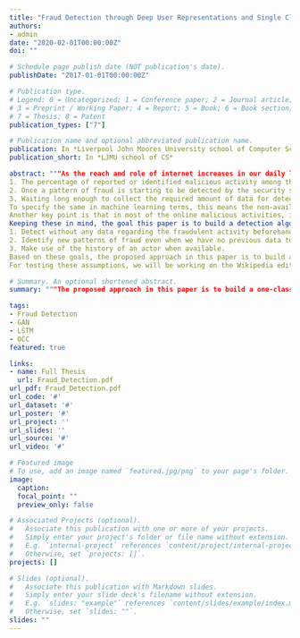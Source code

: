 ```yaml
---
title: "Fraud Detection through Deep User Representations and Single Class learning with Generative Adversarial Networks (GANs)"
authors:
- admin
date: "2020-02-01T00:00:00Z"
doi: ""

# Schedule page publish date (NOT publication's date).
publishDate: "2017-01-01T00:00:00Z"

# Publication type.
# Legend: 0 = Uncategorized; 1 = Conference paper; 2 = Journal article;
# 3 = Preprint / Working Paper; 4 = Report; 5 = Book; 6 = Book section;
# 7 = Thesis; 8 = Patent
publication_types: ["7"]

# Publication name and optional abbreviated publication name.
publication: In *Liverpool John Moores University school of Computer Science*
publication_short: In *LJMU school of CS*

abstract: """As the reach and role of internet increases in our daily lives, the impact of internet frauds on our lives increases exponentially. With most of our transactions being made online – from transferring money to making friends and from acquiring knowledge to finding a romantic partner – there is no limit for the impact and effect of online frauds. And the same is applicable more so for businesses and establishments as internet frauds often result in monetary and non-monetary losses to businesses including their credibility and goodwill. A few examples for these are – the spread of fake news on social media, dissemination of fake information on knowledge sharing platforms like Wikipedia, fake profiles on social media platforms and fraudulent transactions in financial networks. Even though this has been well researched before, two of the major challenges that hold us back from eradicating them completely are:
1. The percentage of reported or identified malicious activity among the total user behavior is very small. For e.g., the reported % of fraud transactions in total payments in the US for 2016 is 0.0014%. [28][29]
2. Once a pattern of fraud is starting to be detected by the security systems, the attackers malicious agents change their pattern.
3. Waiting long enough to collect the required amount of data for detection often ends up being too late.
To specify the same in machine learning terms, this means the non-availability of enough data for the fraud classes is one of the key reasons why the current systems are unable to detect malicious activity early enough.
Another key point is that in most of the online malicious activities, it has been noticed that most of them contains repetitive factors – be it in terms of users, associations, history and repeated patterns of transactions. So, it can be said that knowing the history and the associations of the users / actors involved might be an important factor in detecting fraud. In other words, fraud detection is more effective if done at a user level than at a transaction level. So, it is important that fraud detection needs to be done in a stateful manner at the actor level. To specify the same in machine learning terminology, and ideal fraud detection algorithm should be a sequence classifier rather than a data point classifier.
Keeping these in mind, the goal this paper is to build a detection algorithm which can:
1. Detect without any data regarding the fraudulent activity beforehand.
2. Identify new patterns of fraud even when we have no previous data to learn from.
3. Make use of the history of an actor when available.
Based on these goals, the proposed approach in this paper is to build a one-class classifier (OCC) for non-fraud users. We’ll be making use of an LSTM-autoencoder to convert the actor history, whenever available into user representations in a fixed dimensional feature space. These user representations will be used for generating the user representations of malicious users by a complimentary GAN generator and the GAN discriminator will be used as one of the final classifiers.
For testing these assumptions, we will be working on the Wikipedia edits dataset for identifying Wikipedia Vandalism. So the goal of this research would be to develop a system using LSTM auto encoder and a complimentary GAN to correctly identify wikipedia vandals based on the Wikipedia Edits dataset."""

# Summary. An optional shortened abstract.
summary: """The proposed approach in this paper is to build a one-class classifier (OCC) for non-fraud users. We’ll be making use of an LSTM-autoencoder to convert the actor history, whenever available into user representations in a fixed dimensional feature space. These user representations will be used for generating the user representations of malicious users by a complimentary GAN generator and the GAN discriminator will be used as one of the final classifiers."""

tags:
- Fraud Detection
- GAN
- LSTM
- OCC
featured: true

links:
- name: Full Thesis
  url: Fraud_Detection.pdf
url_pdf: Fraud_Detection.pdf
url_code: '#'
url_dataset: '#'
url_poster: '#'
url_project: ''
url_slides: ''
url_source: '#'
url_video: '#'

# Featured image
# To use, add an image named `featured.jpg/png` to your page's folder. 
image:
  caption: 
  focal_point: ""
  preview_only: false

# Associated Projects (optional).
#   Associate this publication with one or more of your projects.
#   Simply enter your project's folder or file name without extension.
#   E.g. `internal-project` references `content/project/internal-project/index.md`.
#   Otherwise, set `projects: []`.
projects: []

# Slides (optional).
#   Associate this publication with Markdown slides.
#   Simply enter your slide deck's filename without extension.
#   E.g. `slides: "example"` references `content/slides/example/index.md`.
#   Otherwise, set `slides: ""`.
slides: ""
---
```


